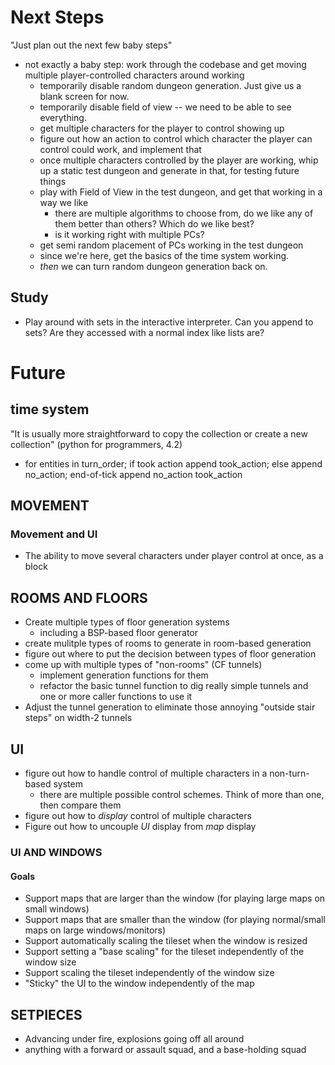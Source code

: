 # Next Steps
"Just plan out the next few baby steps"

* not exactly a baby step: work through the codebase and get moving multiple player-controlled characters around working
    * temporarily disable random dungeon generation.  Just give us a blank screen for now.
    * temporarily disable field of view -- we need to be able to see everything.
    * get multiple characters for the player to control showing up
    * figure out how an action to control which character the player can control could work, and implement that
    * once multiple characters controlled by the player are working, whip up a static test dungeon and generate in that, for testing future things
    * play with Field of View in the test dungeon, and get that working in a way we like
        * there are multiple algorithms to choose from, do we like any of them better than others?  Which do we like best?
        * is it working right with multiple PCs?
    * get semi random placement of PCs working in the test dungeon
    * since we're here, get the basics of the time system working.
    * *then* we can turn random dungeon generation back on.

## Study
* Play around with sets in the interactive interpreter.  Can you append to sets?  Are they accessed with a normal index like lists are?

# Future

## time system
"It is usually more straightforward to copy the collection or create a new collection" (python for programmers, 4.2)
* for entities in turn_order; if took action append took_action; else append no_action; end-of-tick append no_action took_action

## MOVEMENT
### Movement and UI
* The ability to move several characters under player control at once, as a block

## ROOMS AND FLOORS
* Create multiple types of floor generation systems
    * including a BSP-based floor generator
* create mulitple types of rooms to generate in room-based generation
* figure out where to put the decision between types of floor generation
* come up with multiple types of "non-rooms" (CF tunnels)
    * implement generation functions for them
    * refactor the basic tunnel function to dig really simple tunnels and one or more caller functions to use it
* Adjust the tunnel generation to eliminate those annoying "outside stair steps" on width-2 tunnels

## UI
* figure out how to handle control of multiple characters in a non-turn-based system
    * there are multiple possible control schemes.  Think of more than one, then compare them
* figure out how to *display* control of multiple characters
* Figure out how to uncouple *UI* display from *map* display

### UI AND WINDOWS
#### Goals
* Support maps that are larger than the window (for playing large maps on small windows)
* Support maps that are smaller than the window (for playing normal/small maps on large windows/monitors)
* Support automatically scaling the tileset when the window is resized
* Support setting a "base scaling" for the tileset independently of the window size
* Support scaling the tileset independently of the window size
* "Sticky" the UI to the window independently of the map

## SETPIECES
* Advancing under fire, explosions going off all around
* anything with a forward or assault squad, and a base-holding squad